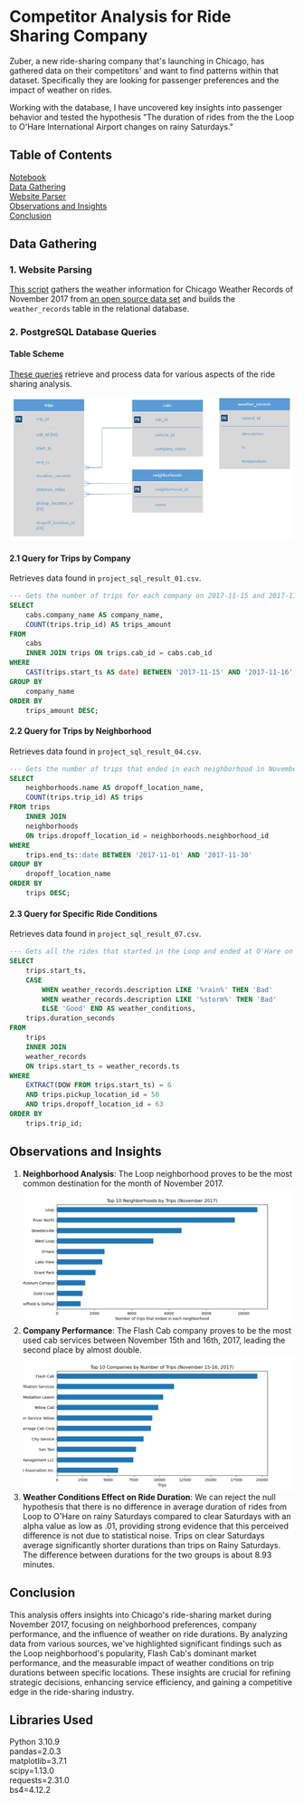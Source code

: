 
# Competitor Analysis for Ride Sharing Company

Zuber, a new ride-sharing company that's launching in Chicago, has gathered data on their competitors' and want to find patterns within that dataset. Specifically they are looking for passenger preferences and the impact of weather on rides.  

Working with the database, I have uncovered key insights into passenger behavior and tested the hypothesis "The duration of rides from the the Loop to
O'Hare International Airport changes on rainy Saturdays."  

## Table of Contents

[Notebook](EDA.ipynb)  
[Data Gathering](#data-gathering)  
[Website Parser](website_parser.py)  
[Observations and Insights](#observations-and-insights)  
[Conclusion](#conclusion)  

## Data Gathering

### 1. Website Parsing

[This script](/website_parser.py) gathers the weather information for Chicago Weather Records of November 2017 from [an open source data set](https://practicum-content.s3.us-west-1.amazonaws.com/data-analyst-eng/moved_chicago_weather_2017.html) and builds the `weather_records` table in the relational database.

### 2. PostgreSQL Database Queries

#### Table Scheme

[These queries](/SQL_queries/) retrieve and process data for various aspects of the ride sharing analysis.

![Table Scheme](/images/table_scheme.png)

#### 2.1 Query for Trips by Company

Retrieves data found in `project_sql_result_01.csv`.

```sql
--- Gets the number of trips for each company on 2017-11-15 and 2017-11-16
SELECT 
    cabs.company_name AS company_name,
    COUNT(trips.trip_id) AS trips_amount
FROM 
    cabs
    INNER JOIN trips ON trips.cab_id = cabs.cab_id
WHERE
    CAST(trips.start_ts AS date) BETWEEN '2017-11-15' AND '2017-11-16'
GROUP BY 
    company_name
ORDER BY 
    trips_amount DESC;
```

#### 2.2 Query for Trips by Neighborhood

Retrieves data found in `project_sql_result_04.csv`.

```sql
--- Gets the number of trips that ended in each neighborhood in November 2017, sorted in descending order
SELECT 
    neighborhoods.name AS dropoff_location_name,
    COUNT(trips.trip_id) AS trips
FROM trips 
    INNER JOIN
    neighborhoods 
    ON trips.dropoff_location_id = neighborhoods.neighborhood_id
WHERE 
    trips.end_ts::date BETWEEN '2017-11-01' AND '2017-11-30'
GROUP BY 
    dropoff_location_name
ORDER BY 
    trips DESC;
```

#### 2.3 Query for Specific Ride Conditions

Retrieves data found in `project_sql_result_07.csv`.

```sql
--- Gets all the rides that started in the Loop and ended at O'Hare on a Saturday, and the weather conditions for each ride.
SELECT 
    trips.start_ts,
    CASE 
        WHEN weather_records.description LIKE '%rain%' THEN 'Bad'
        WHEN weather_records.description LIKE '%storm%' THEN 'Bad'
        ELSE 'Good' END AS weather_conditions,
    trips.duration_seconds
FROM 
    trips 
    INNER JOIN 
    weather_records
    ON trips.start_ts = weather_records.ts
WHERE 
    EXTRACT(DOW FROM trips.start_ts) = 6
    AND trips.pickup_location_id = 50
    AND trips.dropoff_location_id = 63
ORDER BY 
    trips.trip_id;
```

## Observations and Insights

1. **Neighborhood Analysis**: The Loop neighborhood proves to be the most common destination for the month of November 2017. ![Top Ten Neighborhoods](/images/top_10_neighborhoods.png)
2. **Company Performance**: The Flash Cab company proves to be the most used cab services between November 15th and 16th, 2017, leading the second place by almost double. ![Top Ten Companies](/images/top_10_companies.png)
3. **Weather Conditions Effect on Ride Duration**: We can reject the null hypothesis that there is no difference in average duration of rides from Loop to O'Hare on rainy Saturdays compared to clear Saturdays with an alpha value as low as .01, providing strong evidence that this perceived difference is not due to statistical noise. Trips on clear Saturdays average significantly shorter durations than trips on Rainy Saturdays. The difference between durations for the two groups is about 8.93 minutes.

## Conclusion

This analysis offers  insights into Chicago's ride-sharing market during November 2017, focusing on neighborhood preferences, company performance, and the influence of weather on ride durations. By analyzing data from various sources, we've highlighted significant findings such as the Loop neighborhood's popularity, Flash Cab's dominant market performance, and the measurable impact of weather conditions on trip durations between specific locations. These insights are crucial for refining strategic decisions, enhancing service efficiency, and gaining a competitive edge in the ride-sharing industry.

## Libraries Used

Python 3.10.9  
pandas=2.0.3  
matplotlib=3.7.1  
scipy=1.13.0  
requests=2.31.0  
bs4=4.12.2  
